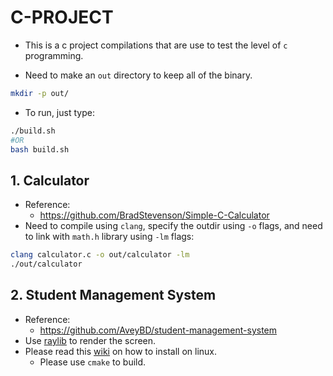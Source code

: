 # C-PROJECT

- This is a c project compilations that are use to test the level of `c`
  programming.

- Need to make an `out` directory to keep all of the binary.

```bash
mkdir -p out/
```

- To run, just type:

```bash
./build.sh
#OR
bash build.sh
```

## 1. Calculator

- Reference:
  - https://github.com/BradStevenson/Simple-C-Calculator
- Need to compile using `clang`, specify the outdir using `-o` flags, and need
  to link with `math.h` library using `-lm` flags:

```bash
clang calculator.c -o out/calculator -lm
./out/calculator
```

## 2. Student Management System

- Reference:
  - https://github.com/AveyBD/student-management-system
- Use [raylib](https://www.raylib.com/) to render the screen.
- Please read this [wiki](https://github.com/raysan5/raylib/wiki/Working-on-GNU-Linux) on how to install on linux.
  - Please use `cmake` to build.

